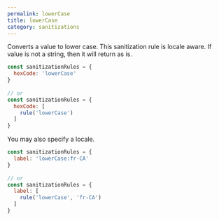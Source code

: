```yaml
---
permalink: lowerCase
title: lowerCase
category: sanitizations
---
```


Converts a value to lower case. This sanitization rule is locale aware.
If value is not a string, then it will return as is.
 
```js
const sanitizationRules = {
  hexCode: 'lowerCase'
}
 
// or
const sanitizationRules = {
  hexCode: [
    rule('lowerCase')
  ]
}
```
 
You may also specify a locale.
 
```js
const sanitizationRules = {
  label: 'lowerCase:fr-CA'
}
 
// or
const sanitizationRules = {
  label: [
    rule('lowerCase', 'fr-CA')
  ]
}
```